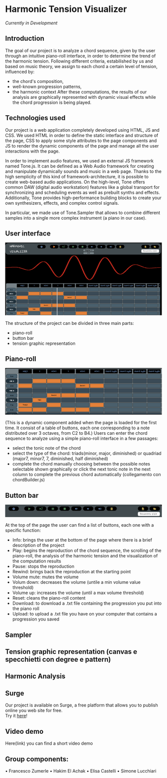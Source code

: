 # Harmonic Tension Visualizer

*Currently in Development*

## Introduction

The goal of our project is to analyze a chord sequence, given by the user through an intuitive piano-roll interface, in order to determine the trend of the harmonic tension. Following different criteria, estabilished by us and based on music theory, we assign to each chord a certain level of tension, influenced by:
*	the chord's composition,
*	well-known progression patterns,
*	the harmonic context
After these computations, the results of our analysis are graphically represented with dynamic visual effects while the chord progression is being played.

## Technologies used
Our project is a web application completely developed using HTML, JS and CSS. We used HTML in order to define the static interface and structure of the page, CSS to apply some style attributes to the page components and JS to render the dynamic components of the page and manage all the user interactions with the page.

In order to implement audio features, we used an external JS framework named Tone.js. It can be defined as a Web Audio framework for creating and manipulate dynamically sounds and music in a web page. Thanks to the high semplicity of this kind of framework-architecture, it is possible to create web-based audio applications. On the high-level, Tone offers common DAW (digital audio workstation) features like a global transport for synchronizing and scheduling events as well as prebuilt synths and effects. Additionally, Tone provides high-performance building blocks to create your own synthesizers, effects, and complex control signals.

In particular, we made use of Tone.Sampler that allows to combine different samples into a single more complex instrument (a piano in our case).

## User interface

![alt text](./img/example.png)

The structure of the project can be divided in three main parts:

-	piano-roll
-	button bar 
-	tension graphic representation

## Piano-roll

![alt text](./img/pianoroll.png)

(This is a dynamic component added when the page is loaded for the first time. It consist of a table of buttons, each one corresponding to a note distributed over 3 octaves, from C2 to B4.)
Users can enter the chord sequence to analyze using a simple piano-roll interface in a few passages:
-	select the tonic note of the chord
-	select the type of the chord: triads(minor, major, diminished) or quadriad (major7, minor7, 7, diminished, half diminished)
-	complete the chord manually choosing between the possible notes selectable shown graphically or click the next tonic note in the next column to complete the previous chord automatically (collegamento con chordBuilder.js)

## Button bar

![alt text](./img/buttonBar.png)

At the top of the page the user can find a list of buttons, each one with a specific function:
-	Info: brings the user at the bottom of the page where there is a brief description of the project
-	Play: begins the reproduction of the chord sequence, the scrolling of the piano-roll, the analysis of the harmonic tension and the visualization of the computation results
-	Pause: stops the reproduction
-	Rewind: brings back the reproduction at the starting point
-	Volume mute: mutes the volume 
-	Volum down: decreases the volume (untile a min volume value threshold)
-	Volume up: increases the volume (until a max volume threshold)
-	Reset: cleans the piano-roll content 
-	Download: to download a .txt file containing the progression you put into the piano roll
-	Upload: to upload a .txt file you have on your computer that contains a progression you saved

## Sampler


## Tension graphic representation (canvas e specchietti con degree e pattern)


## Harmonic Analysis


## Surge

Our project is available on Surge, a free platform that allows you to publish online you web site for free.  
Try it [here](http://harmonytensionvisualizer.surge.sh)!

## Video demo

Here(link) you can find a short video demo 

## Group components:
•	Francesco Zumerle
•	Hakim El Achak
•	Elisa Castelli
•	Simone Lucchiari
